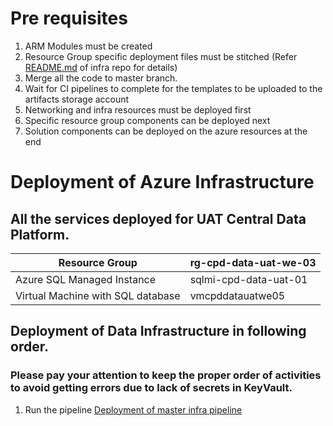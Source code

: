 # Pre requisites
1. ARM Modules must be created
1. Resource Group specific deployment files must be stitched
(Refer [README.md](https://dev.azure.com/TASMUCP/TASMU%20Central%20Platform/_git/infra?path=%2FREADME.md&_a=preview) of infra repo for details)
1. Merge all the code to master branch.
1. Wait for CI pipelines to complete for the templates to be uploaded to the artifacts storage account
1. Networking and infra resources must be deployed first
1. Specific resource group components can be deployed next
1. Solution components can be deployed on the azure resources at the end

# Deployment of Azure Infrastructure

## All the services deployed for UAT Central Data Platform.
|Resource Group|rg-cpd-data-uat-we-03|
|--|--|
|Azure SQL Managed Instance |sqlmi-cpd-data-uat-01|
|Virtual Machine with SQL database  |vmcpddatauatwe05|

## Deployment of Data Infrastructure in following order.
### Please pay your attention to keep the proper order of activities to avoid getting errors due to lack of secrets in KeyVault.

1. Run the pipeline [Deployment of master infra pipeline](https://dev.azure.com/TASMUCP/TASMU%20Central%20Platform/_build?definitionId=1559)

